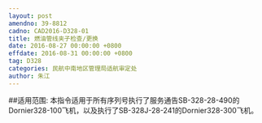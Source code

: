 ```yaml
---
layout: post
amendno: 39-8812
cadno: CAD2016-D328-01
title: 燃油管线夹子检查/更换
date: 2016-08-27 00:00:00 +0800
effdate: 2016-08-31 00:00:00 +0800
tag: D328
categories: 民航中南地区管理局适航审定处
author: 朱江
---
```


##适用范围:
本指令适用于所有序列号执行了服务通告SB-328-28-490的Dornier328-100飞机，以及执行了SB-328J-28-241的Dornier328-300飞机。

